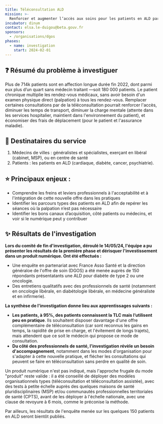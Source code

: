 ```yaml
---
title: Téléconsultation ALD 
mission: >-
  Renforcer et augmenter l’accès aux soins pour les patients en ALD par la téléconsultation
incubator: dinum
contact: elsa.le-duigou@beta.gouv.fr
sponsors:
  - /organisations/dgos
phases:
  - name: investigation
    start: 2024-02-01
---
```


## ❓ Résumé du problème à investiguer 

Plus de 714k patients sont en affection longue durée fin 2022, dont parmi eux plus d’un quart sans médecin traitant —soit 180 000 patients. Le patient chronique multiplie les rendez-vous médicaux, sans avoir besoin d'un examen physique direct (palpation) à tous les rendez-vous. Remplacer certaines consultations par de la téléconsultation pourrait renforcer l'accès, diminuer les temps de transport, diminuer la charge mentale (attente dans les services hospitalier, maintient dans l'environnement du patient), et économiser des frais de déplacement (pour le patient et l'assurance maladie).

## 👱 Destinataires du service 

1. Médecins de villes : généralistes et spécialistes, exerçant en libéral (cabinet, MSP), ou en centre de santé
2. Patients : les patients en ALD (cardiaque, diabète, cancer, psychiatrie).

## ⭐ Principaux enjeux : 

- Comprendre les freins et leviers professionnels à l'acceptabilité et à l'intégration de cette nouvelle offre dans les pratiques
- Identifier les parcours types des patients en ALD afin de repérer les séances où la palpation n’est pas nécessaire
- Identifier les bons canaux d’acquisition, côté patients ou médecins, et voir si le numérique peut y contribuer

## ✨ Résultats de l'investigation 

**Lors du comité de fin d'investigation, déroulé le 14/05/24, l'équipe a pu présenter les résultats de la première phase et dérisquer l'investissement dans un produit numérique. Ont été effectués :**

- Une enquête en partenariat avec France Asso Santé et la direction généraloe de l'offre de soin (DGOS) a été menée auprès de 150 répondants présentatants une ALD pour diabète de type 2 ou une oncologie.
- Des entretiens qualitatifs avec des professionnels de santé (notamment en oncologie libérale, en diabétologie libérale, en médecine généraliste et en infirmerie). 

**La synthèse de l'investigation donne lieu aux apprentissages suivants :**

- **Les patients, à 95%, des patients connaissent la TLC mais l’utilisent peu en pratique**. Ils souhaitent disposer davantage d'une offre complémentaire de téléconsultation (car sont reconnus les gains en temps, la rapidité de prise en charge, et l'évitement de longs trajets), mais attendent que ce soit le médecin qui propose ce mode de consultation. 
- **Du côté des professionnels de santé, l'investigation révèle un besoin d'accompagnement**, notamment dans les modes d'organisation pour s'adapter à cette nouvelle pratique, et flécher les consultations qui peuvent se faire en téléconsultation sans perdre en qualité de soin.

Un produit numérique n'est pas indiqué, mais l'approche frugale du mode "produit" reste valide : il a été conseillé de déployer des modèles organisationnels types (téléconsultation et téléconsultation assistée), avec des tests à petite échelle auprès des quelques maisons de santé pluridisciplinaires (MSP) et/ou communautés professionnelles territoriales de santé (CPTS), avant de les déployer à l'échelle nationale, avec une clause de revoyure à 6 mois, comme le préconise la méthode. 

Par ailleurs, les résultats de l'enquête menée sur les quelques 150 patients en ALD seront bientôt publiés. 
